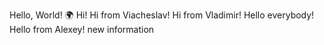 Hello, World! 🌍
Hi!
Hi from Viacheslav!
Hi from Vladimir!
Hello everybody!
Hello from Alexey!
new information
